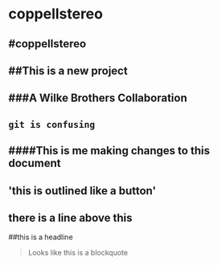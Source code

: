 coppellstereo
=============

#coppellstereo
---
##This is a new project
---
###A Wilke Brothers Collaboration
---
`git is confusing`
---
####This is me making changes to this document
---
'this is outlined like a button'
---
there is a line above this
---
##this is a headline
>Looks like this is a blockquote